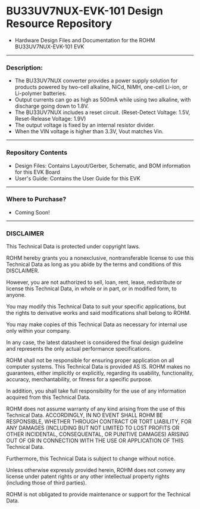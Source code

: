# BU33UV7NUX-EVK-101 Design Resource Repository
* Hardware Design Files and Documentation for the ROHM BU33UV7NUX-EVK-101 EVK

----
### Description: 
* The BU33UV7NUX converter provides a power supply solution for products powered by two-cell alkaline, NiCd, NiMH, one-cell Li-ion, or Li-polymer batteries. 
* Output currents can go as high as 500mA while using two alkaline, with discharge going down to 1.8V. 
* The BU33UV7NUX includes a reset circuit. (Reset-Detect Voltage: 1.5V, Reset-Release Voltage: 1.9V) 
* The output voltage is fixed by an internal resistor divider. 
* When the VIN voltage is higher than 3.3V, Vout matches Vin.

----
### Repository Contents
* Design Files: Contains Layout/Gerber, Schematic, and BOM information for this EVK Board
* User's Guide: Contains the User Guide for this EVK

----
### Where to Purchase?
* Coming Soon!

----
### DISCLAIMER
This Technical Data is protected under copyright laws.

ROHM hereby grants you a nonexclusive, nontransferable license to use this Technical Data 
as long as you abide by the terms and conditions of this DISCLAIMER. 

However, you are not authorized to sell, loan, rent, lease, redistribute or license this Technical Data, 
in whole or in part, or in modified form, to anyone.

You may modify this Technical Data to suit your specific applications, 
but the rights to derivative works and said modifications shall belong to ROHM. 

You may make copies of this Technical Data as necessary for internal use only within your company.

In any case, the latest datasheet is considered the final design guideline and represents 
the only actual performance specifications.

ROHM shall not be responsible for ensuring proper application on all computer systems.
This Technical Data is provided AS IS. ROHM makes no guarantees, either implicitly or explicitly, 
regarding its usability, functionality, accuracy, merchantability, or fitness for a specific purpose.

In addition, you shall take full responsibility for the use of any information acquired from this Technical Data. 

ROHM does not assume warranty of any kind arising from the use of this Technical Data. ACCORDINGLY, 
IN NO EVENT SHALL ROHM BE RESPONSIBLE, WHETHER THROUGH CONTRACT OR TORT LIABILITY, 
FOR ANY DAMAGES (INCLUDING BUT NOT LIMITED TO LOST PROFITS OR OTHER INCIDENTAL, CONSEQUENTAL, 
OR PUNITIVE DAMAGES) ARISING OUT OF OR IN CONNECTION WITH THE USE OR APPLICATION OF THIS Technical Data.

Furthermore, this Technical Data is subject to change without notice.

Unless otherwise expressly provided herein, ROHM does not convey any license under patent rights 
or any other intellectual property rights (including those of third parties).

ROHM is not obligated to provide maintenance or support for the Technical Data.